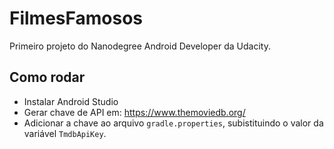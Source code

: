  # FilmesFamosos
 
Primeiro projeto do Nanodegree Android Developer da Udacity.


## Como rodar
* Instalar Android Studio
* Gerar chave de API em: https://www.themoviedb.org/
* Adicionar a chave ao arquivo `gradle.properties`, subistituindo o valor <ADD TMDB API KEY> da variável `TmdbApiKey`.
